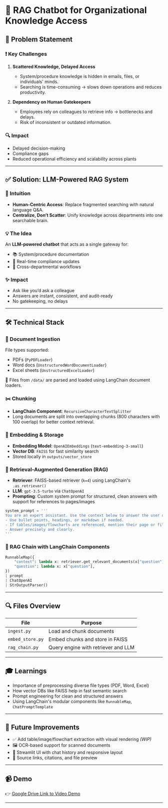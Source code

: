 # 💬 RAG Chatbot for Organizational Knowledge Access

## 🧠 Problem Statement

### ❗ Key Challenges

1. **Scattered Knowledge, Delayed Access**

   - System/procedure knowledge is hidden in emails, files, or individuals' minds.
   - Searching is time-consuming → slows down operations and reduces productivity.

2. **Dependency on Human Gatekeepers**
   - Employees rely on colleagues to retrieve info → bottlenecks and delays.
   - Risk of inconsistent or outdated information.

### 🔍 Impact

- Delayed decision-making
- Compliance gaps
- Reduced operational efficiency and scalability across plants

---

## ✅ Solution: LLM-Powered RAG System

### 🧠 Intuition

- **Human-Centric Access**: Replace fragmented searching with natural language Q&A.
- **Centralize, Don’t Scatter**: Unify knowledge across departments into one searchable brain.

### 💡 The Idea

An **LLM-powered chatbot** that acts as a single gateway for:

- 📚 System/procedure documentation
- 📄 Real-time compliance updates
- 🔄 Cross-departmental workflows

### ✨ Impact

- Ask like you’d ask a colleague
- Answers are instant, consistent, and audit-ready
- No gatekeeping, no delays

---

## 🛠️ Technical Stack

### 📂 Document Ingestion

File types supported:

- PDFs (`PyPDFLoader`)
- Word docs (`UnstructuredWordDocumentLoader`)
- Excel sheets (`UnstructuredExcelLoader`)

📄 Files from `/data/` are parsed and loaded using LangChain document loaders.

### ✂️ Chunking

- **LangChain Component**: `RecursiveCharacterTextSplitter`
- Long documents are split into overlapping chunks (800 characters with 100 overlap) for better context retrieval.

### 🧠 Embedding & Storage

- **Embedding Model**: `OpenAIEmbeddings` (`text-embedding-3-small`)
- **Vector DB**: `FAISS` for fast similarity search
- Stored locally in `outputs/vector_store`

### 🤖 Retrieval-Augmented Generation (RAG)

- **Retriever**: FAISS-based retriever (`k=4`) using LangChain's `.as_retriever()`
- **LLM**: `gpt-3.5-turbo` via `ChatOpenAI`
- **Prompting**: Custom system prompt for structured, clean answers with support for references to pages/images

```python
system_prompt = '''
You are an expert assistant. Use the context below to answer the user query in a helpful, structured format.
- Use bullet points, headings, or markdown if needed.
- If tables/images/flowcharts are referenced, mention their page or file name if available in metadata.
- Answer precisely and clearly.
'''
```

### 🧩 RAG Chain with LangChain Components

```python
RunnableMap({
    "context": lambda x: retriever.get_relevant_documents(x["question"]),
    "question": lambda x: x["question"],
})
| prompt
| ChatOpenAI
| StrOutputParser()
```

---

## 🔍 Files Overview

| File             | Purpose                             |
| ---------------- | ----------------------------------- |
| `ingest.py`      | Load and chunk documents            |
| `embed_store.py` | Embed chunks and store in FAISS     |
| `rag_chain.py`   | Query engine with retriever and LLM |

---

## 🎓 Learnings

- Importance of preprocessing diverse file types (PDF, Word, Excel)
- How vector DBs like FAISS help in fast semantic search
- Prompt engineering for clean and structured answers
- Using LangChain's modular components like `RunnableMap`, `ChatPromptTemplate`

---

## 🔮 Future Improvements

- ✅ Add table/image/flowchart extraction with visual rendering _(WIP)_
- 🖼️ OCR-based support for scanned documents
- 💬 Streamlit UI with chat history and responsive layout
- 📑 Source links, citations, and file preview

---

## 📹 Demo

👉 [Google Drive Link to Video Demo](https://drive.google.com/file/d/1R77z66KJ7-7zdMEydlM97MwABTvBDIbU/view?usp=sharing)

---
